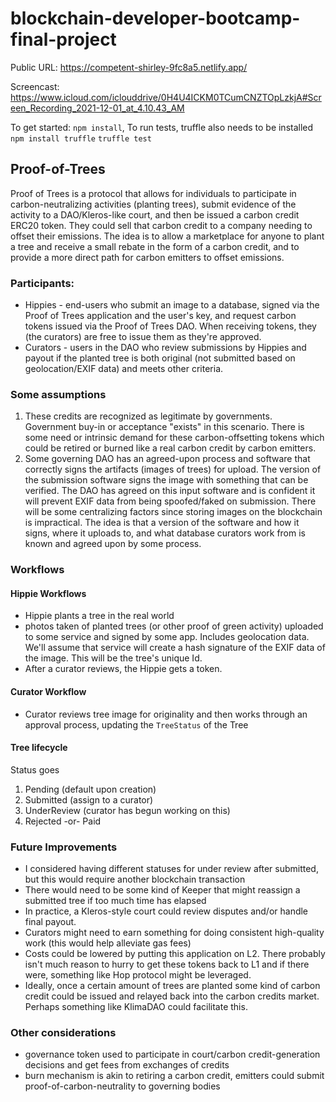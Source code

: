 # blockchain-developer-bootcamp-final-project

Public URL: https://competent-shirley-9fc8a5.netlify.app/

Screencast: https://www.icloud.com/iclouddrive/0H4U4ICKM0TCumCNZTOpLzkjA#Screen_Recording_2021-12-01_at_4.10.43_AM

To get started:
`npm install`,
To run tests, truffle also needs to be installed
`npm install truffle`
`truffle test`

## Proof-of-Trees

Proof of Trees is a protocol that allows for individuals to participate in carbon-neutralizing activities (planting trees), submit evidence of the activity to a DAO/Kleros-like court, and then be issued a carbon credit ERC20 token. They could sell that carbon credit to a company needing to offset their emissions. The idea is to allow a marketplace for anyone to plant a tree and receive a small rebate in the form of a carbon credit, and to provide a more direct path for carbon emitters to offset emissions.

### Participants:

- Hippies - end-users who submit an image to a database, signed via the Proof of Trees application and the user's key, and request carbon tokens issued via the Proof of Trees DAO. When receiving tokens, they (the curators) are free to issue them as they're approved.
- Curators - users in the DAO who review submissions by Hippies and payout if the planted tree is both original (not submitted based on geolocation/EXIF data) and meets other criteria.

### Some assumptions

1. These credits are recognized as legitimate by governments. Government buy-in or acceptance "exists" in this scenario. There is some need or intrinsic demand for these carbon-offsetting tokens which could be retired or burned like a real carbon credit by carbon emitters.
2. Some governing DAO has an agreed-upon process and software that correctly signs the artifacts (images of trees) for upload. The version of the submission software signs the image with something that can be verified. The DAO has agreed on this input software and is confident it will prevent EXIF data from being spoofed/faked on submission. There will be some centralizing factors since storing images on the blockchain is impractical. The idea is that a version of the software and how it signs, where it uploads to, and what database curators work from is known and agreed upon by some process.

### Workflows

#### Hippie Workflows

- Hippie plants a tree in the real world
- photos taken of planted trees (or other proof of green activity) uploaded to some service and signed by some app. Includes geolocation data. We'll assume that service will create a hash signature of the EXIF data of the image. This will be the tree's unique Id.
- After a curator reviews, the Hippie gets a token.

#### Curator Workflow

- Curator reviews tree image for originality and then works through an approval process, updating the `TreeStatus` of the Tree

#### Tree lifecycle

Status goes

1. Pending (default upon creation)
2. Submitted (assign to a curator)
3. UnderReview (curator has begun working on this)
4. Rejected -or- Paid

### Future Improvements

- I considered having different statuses for under review after submitted, but this would require another blockchain transaction
- There would need to be some kind of Keeper that might reassign a submitted tree if too much time has elapsed
- In practice, a Kleros-style court could review disputes and/or handle final payout.
- Curators might need to earn something for doing consistent high-quality work (this would help alleviate gas fees)
- Costs could be lowered by putting this application on L2. There probably isn't much reason to hurry to get these tokens back to L1 and if there were, something like Hop protocol might be leveraged.
- Ideally, once a certain amount of trees are planted some kind of carbon credit could be issued and relayed back into the carbon credits market. Perhaps something like KlimaDAO could facilitate this.

### Other considerations

- governance token used to participate in court/carbon credit-generation decisions and get fees from exchanges of credits
- burn mechanism is akin to retiring a carbon credit, emitters could submit proof-of-carbon-neutrality to governing bodies
